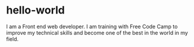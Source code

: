 # hello-world
I am a Front end web developer. I am training with Free Code Camp to improve my technical skills and become one of the best in the world in my field.
